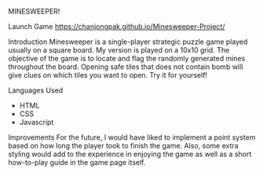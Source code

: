 MINESWEEPER!

Launch Game
https://chanjongpak.github.io/Minesweeper-Project/

Introduction
Minesweeper is a single-player strategic puzzle game played usually on a square board. My version is played on a 10x10 grid. The objective of the game is to locate and flag the randomly generated mines throughout the board. Opening safe tiles that does not contain bomb will give clues on which tiles you want to open. Try it for yourself!

Languages Used

- HTML
- CSS
- Javascript

Improvements
For the future, I would have liked to implement a point system based on how long the player took to finish the game.
Also, some extra styling would add to the experience in enjoying the game as well as a short how-to-play guide in the game page itself.
